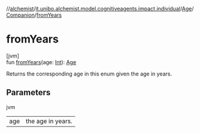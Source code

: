 //[alchemist](../../../../index.md)/[it.unibo.alchemist.model.cognitiveagents.impact.individual](../../index.md)/[Age](../index.md)/[Companion](index.md)/[fromYears](from-years.md)

# fromYears

[jvm]\
fun [fromYears](from-years.md)(age: [Int](https://kotlinlang.org/api/latest/jvm/stdlib/kotlin/-int/index.html)): [Age](../index.md)

Returns the corresponding age in this enum given the age in years.

## Parameters

jvm

| | |
|---|---|
| age | the age in years. |
